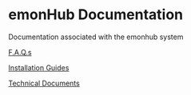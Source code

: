 emonHub Documentation
=====================

Documentation associated with the emonhub system

[F.A.Q.s](https://github.com/emonhub/emonhub-docs/blob/master/faq.md)

[Installation Guides](https://github.com/emonhub/emonhub-docs/blob/master/installation_guides.md)

[Technical Documents](https://github.com/emonhub/emonhub-docs/blob/master/technical_documents.md)
